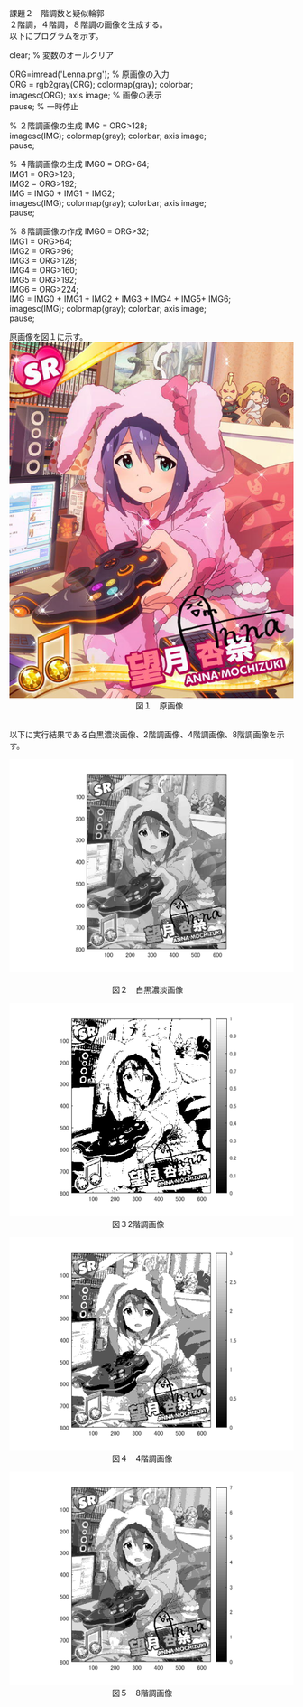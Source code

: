 課題２　階調数と疑似輪郭<br>
２階調，４階調，８階調の画像を生成する。<br>
以下にプログラムを示す。<br>

clear; % 変数のオールクリア

ORG=imread('Lenna.png'); % 原画像の入力<br>
ORG = rgb2gray(ORG); colormap(gray); colorbar;<br>
imagesc(ORG); axis image; % 画像の表示<br>
pause; % 一時停止<br>

% ２階調画像の生成
IMG = ORG>128;<br>
imagesc(IMG); colormap(gray); colorbar;  axis image;<br>
pause;<br>

% ４階調画像の生成
IMG0 = ORG>64;<br>
IMG1 = ORG>128;<br>
IMG2 = ORG>192;<br>
IMG = IMG0 + IMG1 + IMG2;<br>
imagesc(IMG); colormap(gray); colorbar;  axis image;<br>
pause;<br>

% ８階調画像の作成
IMG0 = ORG>32;<br>
IMG1 = ORG>64;<br>
IMG2 = ORG>96;<br>
IMG3 = ORG>128;<br>
IMG4 = ORG>160;<br>
IMG5 = ORG>192;<br>
IMG6 = ORG>224;<br>
IMG = IMG0 + IMG1 + IMG2 + IMG3 + IMG4 + IMG5+ IMG6;<br>
imagesc(IMG); colormap(gray); colorbar;  axis image;<br>
pause;<br>

原画像を図１に示す。<br>
![原画像](https://github.com/Tomoyuki-Soma/lecture_image_processing/blob/master/kadai2/杏奈１.jpg)<br> 
　　　　　　　　　　　　　　　　図１　原画像<br>
<br>

以下に実行結果である白黒濃淡画像、2階調画像、4階調画像、8階調画像を示す。

![原画像](https://github.com/Tomoyuki-Soma/lecture_image_processing/blob/master/kadai2/Image0.png)<br>  
　　　　　　　　　　　　　図２　白黒濃淡画像<br>

![原画像](https://github.com/Tomoyuki-Soma/lecture_image_processing/blob/master/kadai2/Image2.png)<br>
　　　　　　　　　　　　　図３2階調画像<br>

![原画像](https://github.com/Tomoyuki-Soma/lecture_image_processing/blob/master/kadai2/Image4.png)<br>
　　　　　　　　　　　　　図４　4階調画像<br>

![原画像](https://github.com/Tomoyuki-Soma/lecture_image_processing/blob/master/kadai2/Image8.png)<br>
　　　　　　　　　　　　　図５　8階調画像<br>
